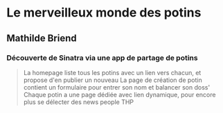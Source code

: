 # Le merveilleux monde des potins
## Mathilde Briend

### Découverte de Sinatra via une app de partage de potins 

> La homepage liste tous les potins avec un lien vers chacun, et propose d'en publier un nouveau
> La page de création de potin contient un formulaire pour entrer son nom et balancer son doss'
> Chaque potin a une page dédiée avec lien dynamique, pour encore plus se délecter des news people THP
